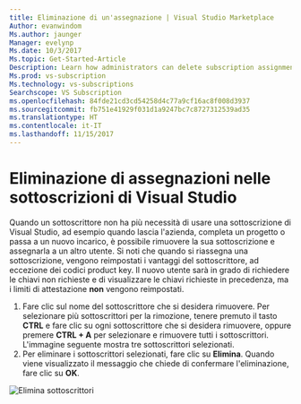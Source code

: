 ```yaml
---
title: Eliminazione di un'assegnazione | Visual Studio Marketplace
Author: evanwindom
Ms.author: jaunger
Manager: evelynp
Ms.date: 10/3/2017
Ms.topic: Get-Started-Article
Description: Learn how administrators can delete subscription assignments
Ms.prod: vs-subscription
Ms.technology: vs-subscriptions
Searchscope: VS Subscription
ms.openlocfilehash: 84fde21cd3cd54258d4c77a9cf16ac8f008d3937
ms.sourcegitcommit: fb751e41929f031d1a9247bc7c8727312539ad35
ms.translationtype: HT
ms.contentlocale: it-IT
ms.lasthandoff: 11/15/2017
---
```

# <a name="deleting-assignments-in-visual-studio-subscriptions"></a>Eliminazione di assegnazioni nelle sottoscrizioni di Visual Studio

Quando un sottoscrittore non ha più necessità di usare una sottoscrizione di Visual Studio, ad esempio quando lascia l'azienda, completa un progetto o passa a un nuovo incarico, è possibile rimuovere la sua sottoscrizione e assegnarla a un altro utente. Si noti che quando si riassegna una sottoscrizione, vengono reimpostati i vantaggi del sottoscrittore, ad eccezione dei codici product key.  Il nuovo utente sarà in grado di richiedere le chiavi non richieste e di visualizzare le chiavi richieste in precedenza, ma i limiti di attestazione **non** vengono reimpostati. 
1.  Fare clic sul nome del sottoscrittore che si desidera rimuovere. Per selezionare più sottoscrittori per la rimozione, tenere premuto il tasto **CTRL** e fare clic su ogni sottoscrittore che si desidera rimuovere, oppure premere **CTRL + A** per selezionare e rimuovere tutti i sottoscrittori. L'immagine seguente mostra tre sottoscrittori selezionati.
2.  Per eliminare i sottoscrittori selezionati, fare clic su **Elimina**. Quando viene visualizzato il messaggio che chiede di confermare l'eliminazione, fare clic su **OK**. 

![Elimina sottoscrittori](_img\delete-license\delete-subscribers.png)
